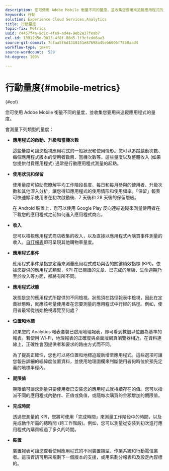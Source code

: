 ```yaml
---
description: 您可使用 Adobe Mobile 衡量不同的量度，並收集您要用來追蹤應用程式的量度。
keywords: 行動
solution: Experience Cloud Services,Analytics
title: 行動量度
topic-fix: Metrics
uuid: c4457f4a-9d1c-4fe9-ad4a-9eb2e37feab7
exl-id: 13912d5e-9813-4f8f-80d5-1f3cfcdd6aa3
source-git-commit: 7cfaa5f6d1318151e87698a45eb6006f7850aad4
workflow-type: tm+mt
source-wordcount: '529'
ht-degree: 100%

---
```


# 行動量度{#mobile-metrics}

{#eol}

您可使用 Adobe Mobile 衡量不同的量度，並收集您要用來追蹤應用程式的量度。

會測量下列類型的量度：

* **應用程式的啟動、升級和當機次數**

   這些量度可讓您檢視應用程式的一般狀況和使用情形。您可以追蹤啟動次數、每個應用程式版本的使用者數目、當機次數等。這些量度以及整體收入 (如果您提供付費應用程式) 通常是行動應用程式測量的起點。

* **使用狀況和保留**

   使用量度可協助您瞭解平均工作階段長度、每日和每月參與的使用者、升級次數和其他深入分析，讓您得知應用程式的使用情形和使用頻率。「保留」報表可快速顯示使用者在初次啟動後、7 天後和 28 天後的保留層級。

   在 Android 裝置上，您可以使用 Google Play 反向連結追蹤來測量使用者在下載您的應用程式之前如何進入應用程式商店。

* **收入**

   您可以檢視應用程式商店收集的收入，以及直接以應用程式內購買事件測量的收入。[自訂報表](/help/using/usage/reports-customize/reports-customize.md)即可呈現其他購物車量度。

* **應用程式事件**

   應用程式事件是指您定義來測量應用程式成功與否的關鍵績效指標 (KPI)。依據您提供的應用程式類型，KPI 在已閱讀的文章、已完成的層級、生命週期乃至於收入等方面，都將有所不同。

* **應用程式狀態**

   狀態是您的應用程式所提供的不同檢視。狀態須在路徑報表中檢視，因此在定義狀態時，就應該考量使用者在您要測量的應用程式中行經的路徑。例如，使用者最常從初始檢視導覽至何處？

* **位置和地標**

   如果您的 Analytics 報表套裝已啟用地理報表，即可看到數個以位置為基準的報表。若使用 Wi-Fi，地理報表的正確度與桌面版網頁瀏覽器相近。在資料連線上，正確性會因提供者和要求的路由方式而不同。

   為了提高正確性，您也可以將位置和地標追蹤新增至應用程式。這些選項可讓您報告詳細的經緯度位置資料，並使用地理圍欄來判斷使用者何時位於預先定義的地標半徑內。

* **期限值**

   期限值可讓您測量只要使用者已安裝您的應用程式就持續存在的值。您可以指派不同的應用程式內動作、正值或負值，或隨每次購買的金額增加的期限值。

* **完成時間**

   透過您測量的 KPI，您將可使用「完成時間」來測量工作階段中的時間，以及完成動作所需的總時間 (跨工作階段)。例如，您可以測量從安裝到初次進行應用程式內購買經過了多久的時間。

* **裝置**

   裝置報表可讓您查看使用應用程式的不同裝置類型、作業系統和行動電信業者。這項資訊可用來規劃下一個版本的支援，或用來劃分報表和及設定內容標的。
